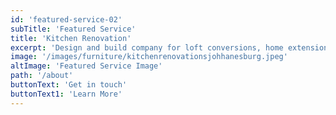 ```yaml
---
id: 'featured-service-02'
subTitle: 'Featured Service'
title: 'Kitchen Renovation'
excerpt: 'Design and build company for loft conversions, home extension and renovations including plumbing and electricals.Every renovation is an excellent way to make your home better. This involves movement of internal walls, replacing existing kitchen, changing you finished flooring, changing your new bathroom, upgrading existing electricals and plumbing systems or radiators, painting and decorating, structurally supporting the walls above to make open plan living, new windows or even adding exterior new roofs, render or new cladding. Whatever the renovation project to make your dream a home.All the above work is what we do and can do it for your home too. Our renovation services are for private homeowners who own houses, apartments or flats and also landlords looking to convert their commercial property into residential.No matter your plans or property dreams, Elengency Interiors  is your London refurbishment specialist.'
image: '/images/furniture/kitchenrenovationsjohhanesburg.jpeg'
altImage: 'Featured Service Image'
path: '/about'
buttonText: 'Get in touch'
buttonText1: 'Learn More'
---
```

